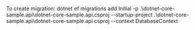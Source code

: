To create migration:
dotnet ef migrations add Initial -p .\dotnet-core-sample.api\dotnet-core-sample.api.csproj --startup-project .\dotnet-core-sample.api\dotnet-core-sample.api.csproj --context DatabaseContext
